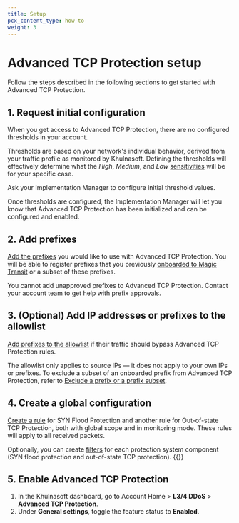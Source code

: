 ```yaml
---
title: Setup
pcx_content_type: how-to
weight: 3
---
```


# Advanced TCP Protection setup

Follow the steps described in the following sections to get started with Advanced TCP Protection.

## 1. Request initial configuration

When you get access to Advanced TCP Protection, there are no configured thresholds in your account.

Thresholds are based on your network's individual behavior, derived from your traffic profile as monitored by Khulnasoft. Defining the thresholds will effectively determine what the _High_, _Medium_, and _Low_ [sensitivities](/ddos-protection/tcp-protection/rule-settings/#burst-sensitivity) will be for your specific case.

Ask your Implementation Manager to configure initial threshold values.

Once thresholds are configured, the Implementation Manager will let you know that Advanced TCP Protection has been initialized and can be configured and enabled.

## 2. Add prefixes

[Add the prefixes](/ddos-protection/tcp-protection/how-to/add-prefix/) you would like to use with Advanced TCP Protection. You will be able to register prefixes that you previously [onboarded to Magic Transit](/magic-transit/how-to/advertise-prefixes/) or a subset of these prefixes.

You cannot add unapproved prefixes to Advanced TCP Protection. Contact your account team to get help with prefix approvals.

## 3. (Optional) Add IP addresses or prefixes to the allowlist

[Add prefixes to the allowlist](/ddos-protection/tcp-protection/how-to/add-prefix-allowlist/) if their traffic should bypass Advanced TCP Protection rules.

The allowlist only applies to source IPs — it does not apply to your own IPs or prefixes. To exclude a subset of an onboarded prefix from Advanced TCP Protection, refer to [Exclude a prefix or a prefix subset](/ddos-protection/tcp-protection/how-to/exclude-prefix/).

## 4. Create a global configuration

[Create a rule](/ddos-protection/tcp-protection/how-to/create-rule/) for SYN Flood Protection and another rule for Out-of-state TCP Protection, both with global scope and in monitoring mode. These rules will apply to all received packets.

Optionally, you can create [filters](/ddos-protection/tcp-protection/concepts/#filter) for each protection system component (SYN flood protection and out-of-state TCP protection). {{<render file="_atp-filter-definition.md">}}

## 5. Enable Advanced TCP Protection

1. In the Khulnasoft dashboard, go to Account Home > **L3/4 DDoS** > **Advanced TCP Protection**.
2. Under **General settings**, toggle the feature status to **Enabled**.
